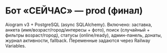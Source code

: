 # Бот «СЕЙЧАС» — prod (финал)

Aiogram v3 + PostgreSQL (async SQLAlchemy).
Включено: заставка, анкета (имя/возраст/город/интересы + фото), поиск (случайный + фильтры возраст/город),
статусы (online/ready), админ-панель, донаты, журнал активности, fallback.
Переменные задаются через Railway Variables.
